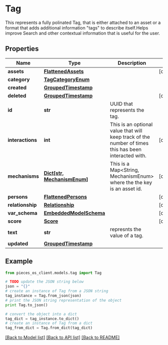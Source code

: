 # Tag

This represents a fully polinated Tag, that is either attached to an asset or a format that adds additional information \"tags\" to describe itself.Helps improve Search and other contextual information that is useful for the user.

## Properties
Name | Type | Description | Notes
------------ | ------------- | ------------- | -------------
**assets** | [**FlattenedAssets**](FlattenedAssets.md) |  | [optional] 
**category** | [**TagCategoryEnum**](TagCategoryEnum.md) |  | 
**created** | [**GroupedTimestamp**](GroupedTimestamp.md) |  | 
**deleted** | [**GroupedTimestamp**](GroupedTimestamp.md) |  | [optional] 
**id** | **str** | UUID that represents the tag. | 
**interactions** | **int** | This is an optional value that will keep track of the number of times this has been interacted with. | [optional] 
**mechanisms** | [**Dict[str, MechanismEnum]**](MechanismEnum.md) | This is a Map&lt;String, MechanismEnum&gt; where the the key is an asset id. | [optional] 
**persons** | [**FlattenedPersons**](FlattenedPersons.md) |  | [optional] 
**relationship** | [**Relationship**](Relationship.md) |  | [optional] 
**var_schema** | [**EmbeddedModelSchema**](EmbeddedModelSchema.md) |  | [optional] 
**score** | [**Score**](Score.md) |  | [optional] 
**text** | **str** | represnts the value of a tag. | 
**updated** | [**GroupedTimestamp**](GroupedTimestamp.md) |  | 

## Example

```python
from pieces_os_client.models.tag import Tag

# TODO update the JSON string below
json = "{}"
# create an instance of Tag from a JSON string
tag_instance = Tag.from_json(json)
# print the JSON string representation of the object
print Tag.to_json()

# convert the object into a dict
tag_dict = tag_instance.to_dict()
# create an instance of Tag from a dict
tag_from_dict = Tag.from_dict(tag_dict)
```
[[Back to Model list]](../README.md#documentation-for-models) [[Back to API list]](../README.md#documentation-for-api-endpoints) [[Back to README]](../README.md)


